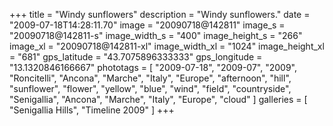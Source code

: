 +++
title = "Windy sunflowers"
description = "Windy sunflowers."
date = "2009-07-18T14:28:11.70"
image = "20090718@142811"
image_s = "20090718@142811-s"
image_width_s = "400"
image_height_s = "266"
image_xl = "20090718@142811-xl"
image_width_xl = "1024"
image_height_xl = "681"
gps_latitude = "43.7075896333333"
gps_longitude = "13.1320846166667"
phototags = [ "2009-07-18", "2009-07", "2009", "Roncitelli", "Ancona", "Marche", "Italy", "Europe", "afternoon", "hill", "sunflower", "flower", "yellow", "blue", "wind", "field", "countryside", "Senigallia", "Ancona", "Marche", "Italy", "Europe", "cloud" ]
galleries = [ "Senigallia Hills", "Timeline 2009" ]
+++

